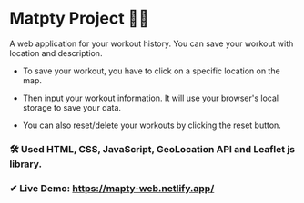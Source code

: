 # Matpty Project 🚴‍♂️


A web application for your workout history. You can save your workout with location and description. 

- To save your workout, you have to click on a specific location on the map.

- Then input your workout information. It will use your browser's local storage to save your data.

- You can also reset/delete your workouts by clicking the reset button.



### 🛠 Used HTML, CSS, JavaScript, GeoLocation API and Leaflet js library.

### ✔ Live Demo: https://mapty-web.netlify.app/ 

